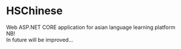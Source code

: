 # HSChinese
Web ASP.NET CORE application for asian language learning platform
<br>
NB!<br>
In future will be improved...<br>

